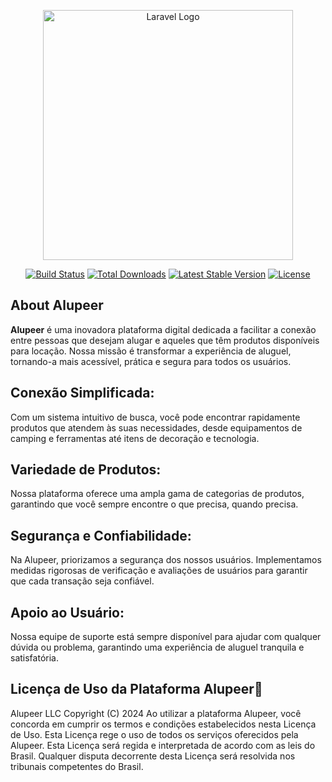 <p align="center">
<a href="https://alupeer.com" target="_blank"><img loading="lazy" src="https://i.ibb.co/sJsfqkYM/imagotipo-Duo-Tone-Second.png" width="400" alt="Laravel Logo"></a>
</p>

<p align="center">
<a href="https://github.com/laravel/framework/actions"><img loading="lazy" src="https://github.com/laravel/framework/workflows/tests/badge.svg" alt="Build Status"></a>
<a href="https://packagist.org/packages/laravel/framework"><img loading="lazy" src="https://img.shields.io/packagist/dt/laravel/framework" alt="Total Downloads"></a>
<a href="https://packagist.org/packages/laravel/framework"><img loading="lazy" src="https://img.shields.io/packagist/v/laravel/framework" alt="Latest Stable Version"></a>
<a href="https://packagist.org/packages/laravel/framework"><img loading="lazy" src="https://img.shields.io/packagist/l/laravel/framework" alt="License"></a>
</p>

## About Alupeer

**Alupeer** é uma inovadora plataforma digital dedicada a facilitar a conexão entre pessoas que desejam alugar e aqueles que têm produtos disponíveis para locação. Nossa missão é transformar a experiência de aluguel, tornando-a mais acessível, prática e segura para todos os usuários.

## Conexão Simplificada:

Com um sistema intuitivo de busca, você pode encontrar rapidamente produtos que atendem às suas necessidades, desde equipamentos de camping e ferramentas até itens de decoração e tecnologia.

## Variedade de Produtos: 

Nossa plataforma oferece uma ampla gama de categorias de produtos, garantindo que você sempre encontre o que precisa, quando precisa.

## Segurança e Confiabilidade:

Na Alupeer, priorizamos a segurança dos nossos usuários. Implementamos medidas rigorosas de verificação e avaliações de usuários para garantir que cada transação seja confiável.

## Apoio ao Usuário:

Nossa equipe de suporte está sempre disponível para ajudar com qualquer dúvida ou problema, garantindo uma experiência de aluguel tranquila e satisfatória.



## Licença de Uso da Plataforma Alupeer📜

Alupeer LLC Copyright (C) 2024
Ao utilizar a plataforma Alupeer, você concorda em cumprir os termos e condições estabelecidos nesta Licença de Uso. Esta Licença rege o uso de todos os serviços oferecidos pela Alupeer.
Esta Licença será regida e interpretada de acordo com as leis do Brasil. Qualquer disputa decorrente desta Licença será resolvida nos tribunais competentes do Brasil.
